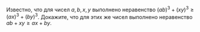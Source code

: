 Известно, что для чисел $a,b,x,y$ выполнено неравенство ${{(ab)}^{3}}+{{(xy)}^{3}}\ge {{(ax)}^{3}}+{{(by)}^{3}}$. Докажите, что для этих же чисел выполнено неравенство $ab+xy\ge ax+by$.